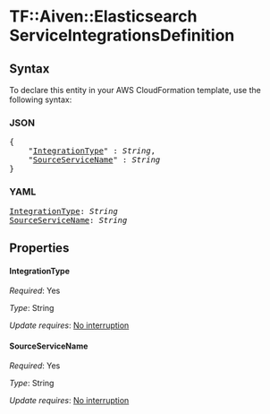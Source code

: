 # TF::Aiven::Elasticsearch ServiceIntegrationsDefinition

## Syntax

To declare this entity in your AWS CloudFormation template, use the following syntax:

### JSON

<pre>
{
    "<a href="#integrationtype" title="IntegrationType">IntegrationType</a>" : <i>String</i>,
    "<a href="#sourceservicename" title="SourceServiceName">SourceServiceName</a>" : <i>String</i>
}
</pre>

### YAML

<pre>
<a href="#integrationtype" title="IntegrationType">IntegrationType</a>: <i>String</i>
<a href="#sourceservicename" title="SourceServiceName">SourceServiceName</a>: <i>String</i>
</pre>

## Properties

#### IntegrationType

_Required_: Yes

_Type_: String

_Update requires_: [No interruption](https://docs.aws.amazon.com/AWSCloudFormation/latest/UserGuide/using-cfn-updating-stacks-update-behaviors.html#update-no-interrupt)

#### SourceServiceName

_Required_: Yes

_Type_: String

_Update requires_: [No interruption](https://docs.aws.amazon.com/AWSCloudFormation/latest/UserGuide/using-cfn-updating-stacks-update-behaviors.html#update-no-interrupt)

